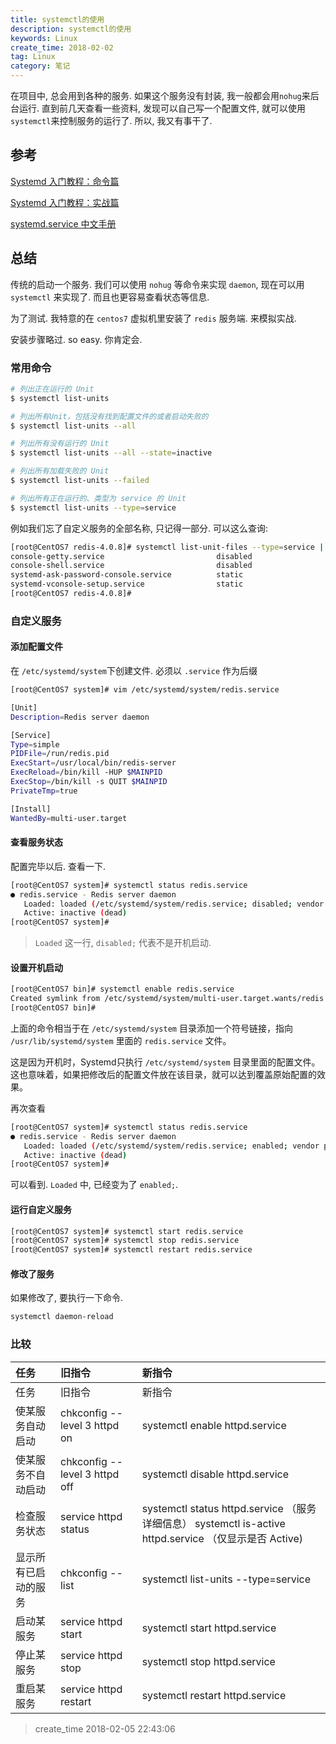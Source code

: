 ```yaml
---
title: systemctl的使用
description: systemctl的使用
keywords: Linux
create_time: 2018-02-02
tag: Linux
category: 笔记
---
```


在项目中, 总会用到各种的服务. 如果这个服务没有封装, 我一般都会用`nohug`来后台运行.
直到前几天查看一些资料, 发现可以自己写一个配置文件,
就可以使用`systemctl`来控制服务的运行了. 所以, 我又有事干了.

## 参考

[Systemd 入门教程：命令篇](http://www.ruanyifeng.com/blog/2016/03/systemd-tutorial-commands.html)

[Systemd 入门教程：实战篇](http://www.ruanyifeng.com/blog/2016/03/systemd-tutorial-part-two.html)

[systemd.service 中文手册](http://www.jinbuguo.com/systemd/systemd.service.html)

## 总结

传统的启动一个服务. 我们可以使用 `nohug` 等命令来实现 `daemon`, 现在可以用
`systemctl` 来实现了. 而且也更容易查看状态等信息.

为了测试. 我特意的在 `centos7` 虚拟机里安装了 `redis` 服务端. 来模拟实战.

安装步骤略过. so easy. 你肯定会.

### 常用命令

```bash
# 列出正在运行的 Unit
$ systemctl list-units

# 列出所有Unit，包括没有找到配置文件的或者启动失败的
$ systemctl list-units --all

# 列出所有没有运行的 Unit
$ systemctl list-units --all --state=inactive

# 列出所有加载失败的 Unit
$ systemctl list-units --failed

# 列出所有正在运行的、类型为 service 的 Unit
$ systemctl list-units --type=service
```

例如我们忘了自定义服务的全部名称, 只记得一部分. 可以这么查询:

```bash
[root@CentOS7 redis-4.0.8]# systemctl list-unit-files --type=service | grep console
console-getty.service                         disabled
console-shell.service                         disabled
systemd-ask-password-console.service          static
systemd-vconsole-setup.service                static
[root@CentOS7 redis-4.0.8]#
```

### 自定义服务

#### 添加配置文件

在 `/etc/systemd/system`下创建文件. 必须以 `.service` 作为后缀

```bash
[root@CentOS7 system]# vim /etc/systemd/system/redis.service
```

```bash
[Unit]
Description=Redis server daemon

[Service]
Type=simple
PIDFile=/run/redis.pid
ExecStart=/usr/local/bin/redis-server
ExecReload=/bin/kill -HUP $MAINPID
ExecStop=/bin/kill -s QUIT $MAINPID  
PrivateTmp=true

[Install]
WantedBy=multi-user.target
```

#### 查看服务状态

配置完毕以后. 查看一下.

```bash
[root@CentOS7 system]# systemctl status redis.service
● redis.service - Redis server daemon
   Loaded: loaded (/etc/systemd/system/redis.service; disabled; vendor preset: disabled)
   Active: inactive (dead)
[root@CentOS7 system]#
```

> `Loaded` 这一行, `disabled;` 代表不是开机启动.

#### 设置开机启动

```bash
[root@CentOS7 bin]# systemctl enable redis.service
Created symlink from /etc/systemd/system/multi-user.target.wants/redis.service to /etc/systemd/system/redis.service.
[root@CentOS7 bin]#
```

上面的命令相当于在 `/etc/systemd/system` 目录添加一个符号链接，指向
`/usr/lib/systemd/system` 里面的 `redis.service` 文件。

这是因为开机时，Systemd只执行 `/etc/systemd/system`
目录里面的配置文件。这也意味着，如果把修改后的配置文件放在该目录，就可以达到覆盖原始配置的效果。

再次查看

```bash
[root@CentOS7 system]# systemctl status redis.service
● redis.service - Redis server daemon
   Loaded: loaded (/etc/systemd/system/redis.service; enabled; vendor preset: disabled)
   Active: inactive (dead)
[root@CentOS7 system]#

```

可以看到. `Loaded` 中, 已经变为了 `enabled;`.

#### 运行自定义服务

```bash
[root@CentOS7 system]# systemctl start redis.service
[root@CentOS7 system]# systemctl stop redis.service
[root@CentOS7 system]# systemctl restart redis.service
```

#### 修改了服务

如果修改了, 要执行一下命令.

```bash
systemctl daemon-reload
```

### 比较

| 任务              | 旧指令                         | 新指令                                                                                            |
|:-----------------|:------------------------------|:-------------------------------------------------------------------------------------------------|
| 任务              | 旧指令                         | 新指令                                                                                            |
| 使某服务自动启动    | chkconfig --level 3 httpd on  | systemctl enable httpd.service                                                                   |
| 使某服务不自动启动   | chkconfig --level 3 httpd off | systemctl disable httpd.service                                                                  |
| 检查服务状态       | service httpd status          | systemctl status httpd.service （服务详细信息） systemctl is-active httpd.service （仅显示是否 Active) |
| 显示所有已启动的服务 | chkconfig --list              | systemctl list-units --type=service                                                              |
| 启动某服务         | service httpd start           | systemctl start httpd.service                                                                    |
| 停止某服务         | service httpd stop            | systemctl stop httpd.service                                                                     |
| 重启某服务         | service httpd restart         | systemctl restart httpd.service                                                                  |

> create_time 2018-02-05 22:43:06

